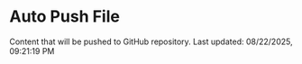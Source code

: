 # Auto Push File

Content that will be pushed to GitHub repository.
Last updated: 08/22/2025, 09:21:19 PM